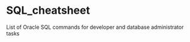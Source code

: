 SQL_cheatsheet
==============

List of Oracle SQL commands for developer and database administrator tasks
